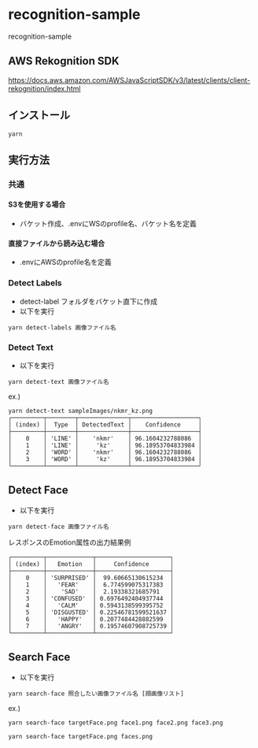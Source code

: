 # recognition-sample
recognition-sample

## AWS Rekognition SDK
https://docs.aws.amazon.com/AWSJavaScriptSDK/v3/latest/clients/client-rekognition/index.html

## インストール
```
yarn
```

## 実行方法
### 共通
#### S3を使用する場合
- バケット作成、.envにWSのprofile名、バケット名を定義

#### 直接ファイルから読み込む場合
- .envにAWSのprofile名を定義

### Detect Labels
- detect-label フォルダをバケット直下に作成
- 以下を実行
```
yarn detect-labels 画像ファイル名
```

### Detect Text
- 以下を実行
```
yarn detect-text 画像ファイル名
```

ex.)
```
yarn detect-text sampleImages/nkmr_kz.png
┌─────────┬────────┬──────────────┬───────────────────┐
│ (index) │  Type  │ DetectedText │    Confidence     │
├─────────┼────────┼──────────────┼───────────────────┤
│    0    │ 'LINE' │    'nkmr'    │ 96.1604232788086  │
│    1    │ 'LINE' │     'kz'     │ 96.18953704833984 │
│    2    │ 'WORD' │    'nkmr'    │ 96.1604232788086  │
│    3    │ 'WORD' │     'kz'     │ 96.18953704833984 │
└─────────┴────────┴──────────────┴───────────────────┘
```

## Detect Face
- 以下を実行
```
yarn detect-face 画像ファイル名
```

レスポンスのEmotion属性の出力結果例
```
┌─────────┬─────────────┬─────────────────────┐
│ (index) │   Emotion   │     Confidence      │
├─────────┼─────────────┼─────────────────────┤
│    0    │ 'SURPRISED' │  99.60665130615234  │
│    1    │   'FEAR'    │  6.774599075317383  │
│    2    │    'SAD'    │  2.19338321685791   │
│    3    │ 'CONFUSED'  │ 0.6976492404937744  │
│    4    │   'CALM'    │ 0.5943138599395752  │
│    5    │ 'DISGUSTED' │ 0.22546781599521637 │
│    6    │   'HAPPY'   │ 0.2077484428882599  │
│    7    │   'ANGRY'   │ 0.19574607908725739 │
└─────────┴─────────────┴─────────────────────┘
```

## Search Face
- 以下を実行
```
yarn search-face 照合したい画像ファイル名 [顔画像リスト]
```

ex.)
```
yarn search-face targetFace.png face1.png face2.png face3.png
```

```
yarn search-face targetFace.png faces.png
```

